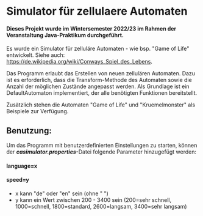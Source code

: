 # Simulator für zellulaere Automaten

#### Dieses Projekt wurde im Wintersemester 2022/23 im Rahmen der Veranstaltung Java-Praktikum durchgeführt.
Es wurde ein Simulator für zelluläre Automaten - wie bsp. "Game of Life" entwickelt.
Siehe auch: https://de.wikipedia.org/wiki/Conways_Spiel_des_Lebens.

Das Programm erlaubt das Erstellen von neuen zellulären Automaten.
Dazu ist es erforderlich, dass die Transform-Methode des Automaten sowie die Anzahl der möglichen Zustände angepasst werden.
Als Grundlage ist ein DefaultAutomaton implementiert, der alle benötigten Funktionen bereitstellt.

Zusätzlich stehen die Automaten "Game of Life" und "Kruemelmonster" als Beispiele zur Verfügung.


## Benutzung:

Um das Programm mit benutzerdefinierten Einstellungen zu starten, können der _**casimulator.properties**_-Datei folgende Parameter hinzugefügt werden:

#### language=x
#### speed=y
- x kann "de" oder "en" sein (ohne " ")
- y kann ein Wert zwischen 200 - 3400 sein (200=sehr schnell, 1000=schnell, 1800=standard, 2600=langsam, 3400=sehr langsam)